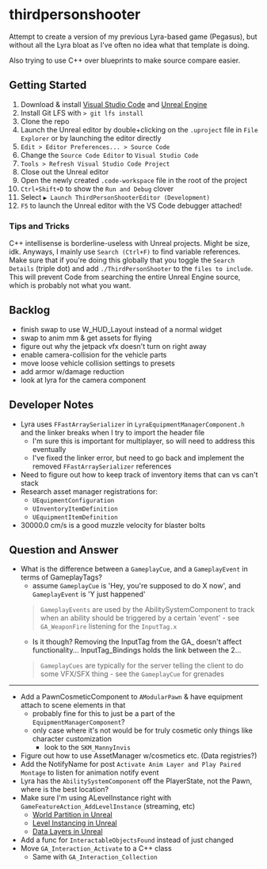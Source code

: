 # thirdpersonshooter
Attempt to create a version of my previous Lyra-based game (Pegasus), but without all the Lyra bloat as I've often no idea
what that template is doing.

Also trying to use C++ over blueprints to make source compare easier.

## Getting Started
1. Download & install [Visual Studio Code](https://code.visualstudio.com/download) and [Unreal Engine](https://www.unrealengine.com/en-US/download)
2. Install Git LFS with `> git lfs install`
3. Clone the repo
4. Launch the Unreal editor by double+clicking on the `.uproject` file in `File Explorer` or by launching the editor directly
5. `Edit > Editor Preferences... > Source Code`
6. Change the `Source Code Editor` to `Visual Studio Code`
7. `Tools > Refresh Visual Studio Code Project`
8. Close out the Unreal editor
9. Open the newly created `.code-workspace` file in the root of the project
10. `Ctrl+Shift+D` to show the `Run and Debug` clover
11. Select `▶ Launch ThirdPersonShooterEditor (Development)`
12. `F5` to launch the Unreal editor with the VS Code debugger attached!

### Tips and Tricks
C++ intellisense is borderline-useless with Unreal projects. Might be size, idk. Anyways, I mainly use `Search (Ctrl+F)` to find variable references.
Make sure that if you're doing this globally that you toggle the `Search Details` (triple dot) and add `./ThirdPersonShooter` to the `files to include`.
This will prevent Code from searching the entire Unreal Engine source, which is probably not what you want.

## Backlog
- finish swap to use W_HUD_Layout instead of a normal widget
- swap to anim mm & get assets for flying
- figure out why the jetpack vfx doesn't turn on right away
- enable camera-collision for the vehicle parts
- move loose vehicle collision settings to presets
- add armor w/damage reduction
- look at lyra for the camera component

## Developer Notes
- Lyra uses `FFastArraySerializer` in `LyraEquipmentManagerComponent.h` and the linker breaks when I try to import the header file
    - I'm sure this is important for multiplayer, so will need to address this eventually
    - I've fixed the linker error, but need to go back and implement the removed `FFastArraySerializer` references
- Need to figure out how to keep track of inventory items that can vs can't stack
- Research asset manager registrations for:
    - `UEquipmentConfiguration`
    - `UInventoryItemDefinition`
    - `UEquipmentItemDefinition`
- 30000.0 cm/s is a good muzzle velocity for blaster bolts

## Question and Answer
- What is the difference between a `GameplayCue`, and a `GameplayEvent` in terms of GameplayTags?
    - assume `GameplayCue` is 'Hey, you're supposed to do X now', and `GameplayEvent` is 'Y just happened'
    > `GameplayEvents` are used by the AbilitySystemComponent to track when an ability should be triggered by a certain 'event' - see `GA_WeaponFire` listening for the `InputTag.x`
    - Is it though? Removing the InputTag from the GA_ doesn't affect functionality... InputTag_Bindings holds the link between the 2...
    > `GameplayCues` are typically for the server telling the client to do some VFX/SFX thing - see the `GameplayCue` for grenades

---

- Add a PawnCosmeticComponent to `AModularPawn` & have equipment attach to scene elements in that
    - probably fine for this to just be a part of the `EquipmentManagerComponent`?
    - only case where it's not would be for truly cosmetic only things like character customization
        - look to the `SKM_MannyInvis`
- Figure out how to use AssetManager w/cosmetics etc. (Data registries?)
- Add the NotifyName for post `Activate Anim Layer and Play Paired Montage` to listen for animation notify event
- Lyra has the `AbilitySystemComponent` off the PlayerState, not the Pawn, where is the best location?
- Make sure I'm using ALevelInstance right with `GameFeatureAction_AddLevelInstance` (streaming, etc)
    - [World Partition in Unreal](https://dev.epicgames.com/documentation/en-us/unreal-engine/world-partition-in-unreal-engine)
    - [Level Instancing in Unreal](https://dev.epicgames.com/documentation/en-us/unreal-engine/level-instancing-in-unreal-engine)
    - [Data Layers in Unreal](https://dev.epicgames.com/documentation/en-us/unreal-engine/world-partition---data-layers-in-unreal-engine)
- Add a func for `InteractableObjectsFound` instead of just changed
- Move `GA_Interaction_Activate` to a C++ class
    - Same with `GA_Interaction_Collection`
